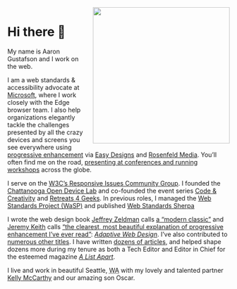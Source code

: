 <figure style="float: right; margin: 0 0 1rem 1rem">
<img class="photo" src="https://www.aaron-gustafson.com/i/headshots/2014-sm.jpg" srcset="https://www.aaron-gustafson.com/i/headshots/2014-sm.jpg 310w, https://www.aaron-gustafson.com/i/headshots/2014.jpg 713w" alt="" width="310" height="310">
</figure>

# Hi there 👋

<p>My name is Aaron Gustafson and I work on the web.</p>

<p>I am a web standards &amp; accessibility advocate at <a href="https://www.microsoft.com/">Microsoft</a>, where I work closely with the Edge browser team. I also help organizations elegantly tackle the challenges presented by all the crazy devices and screens you see everywhere using <a href="https://en.wikipedia.org/wiki/Progressive_enhancement">progressive enhancement</a> via <a href="http://easy-designs.net">Easy Designs</a> and <a href="http://rosenfeldmedia.com/experts/aaron-gustafson/">Rosenfeld Media</a>. You’ll often find me on the road, <a href="http://noti.st/aarongustafson/">presenting at conferences and running workshops</a> across the globe.</p>

<p>I serve on the <a href="http://ricg.io/"><abbr aria-label="World Wide Web Consortium">W3C</abbr>’s Responsive Issues Community Group</a>. I founded the <a href="http://chadevicelab.org">Chattanooga Open Device Lab</a> and co-founded the event series <a href="http://codeandcreativity.com">Code &amp; Creativity</a> and <a href="http://retreats4geeks.com">Retreats 4 Geeks</a>. In previous roles, I managed the <a href="http://webstandards.org">Web Standards Project (WaSP)</a> and published <a href="http://webstandardssherpa.com">Web Standards Sherpa</a></p>

<p>I wrote the web design book <a href="http://zeldman.com">Jeffrey Zeldman</a> calls <a href="https://alistapart.com/column/doctor-is-in">a “modern classic”</a> and <a href="http://adactio.com">Jeremy Keith</a> calls <a href="https://adaptivewebdesign.info#adaptive-web-design-preview">“the clearest, most beautiful explanation of progressive enhancement I’ve ever read”</a>: <a href="https://adaptivewebdesign.info"><cite>Adaptive Web Design</cite></a>. I’ve also contributed to <a href="https://www.aaron-gustafson.com/publications/#books">numerous other titles</a>. I have written <a href="https://www.aaron-gustafson.com/publications/#articles">dozens of articles</a>, and helped shape dozens more during my tenure as both a Tech Editor and Editor in Chief for the esteemed magazine <a href="http://alistapart.com"><cite>A List Apart</cite></a>.</p>

<p>I live and work in beautiful Seattle, <abbr title="Washington">WA</abbr> with my lovely and talented partner <a href="https://twitter.com/ShirleyTemper">Kelly McCarthy</a> and our amazing son Oscar.</p>

